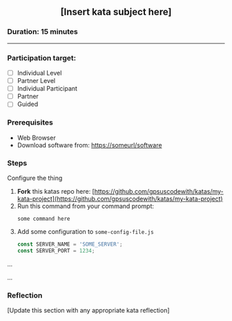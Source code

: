 ## <p align="center">[Insert kata subject here]</p>

### 

### Duration: 15 minutes
---
### Participation target:
- [ ] Individual Level
- [ ] Partner Level
- [ ] Individual Participant
- [ ] Partner
- [ ] Guided

### Prerequisites

 * Web Browser
 * Download software from: [https://someurl/software](https://someurl/software)

### Steps

Configure the thing
1. **Fork** this katas repo here: [https://github.com/gpsuscodewith/katas/my-kata-project](https://github.com/gpsuscodewith/katas/my-kata-project)
2. Run this command from your command prompt: 
   ```
   some command here
   ```
3. Add some configuration to `some-config-file.js`
   ```js
   const SERVER_NAME = 'SOME_SERVER';
   const SERVER_PORT = 1234;
   ```
...


...

### Reflection

[Update this section with any appropriate kata reflection]